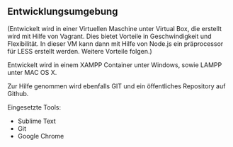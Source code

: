 ## Entwicklungsumgebung

(Entwickelt wird in einer Virtuellen Maschine unter Virtual Box, die erstellt wird mit Hilfe von Vagrant. Dies bietet Vorteile in Geschwindigkeit und Flexibilität. In dieser VM kann dann mit Hilfe von Node.js ein präprocessor für LESS erstellt werden. Weitere Vorteile folgen.)

Entwickelt wird in einem XAMPP Container unter Windows, sowie LAMPP unter MAC OS X.

Zur Hilfe genommen wird ebenfalls GIT und ein öffentliches Repository auf Github.

Eingesetzte Tools:
- Sublime Text
- Git
- Google Chrome